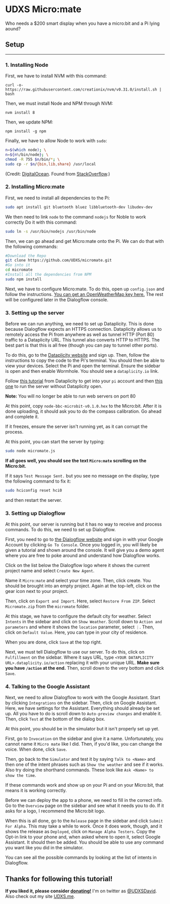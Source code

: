 # UDXS Micro:mate

Who needs a $200 smart display when you have a micro:bit and a Pi lying aound?

## Setup
---
### 1. Installing Node

First, we have to install NVM with this command:

`curl -o- https://raw.githubusercontent.com/creationix/nvm/v0.31.0/install.sh | bash`

Then, we must install Node and NPM through NVM:

`nvm install 8`

Then, we update NPM:

`npm install -g npm`

Finally, we have to allow Node to work with `sudo`:

```bash
n=$(which node); \
n=${n%/bin/node}; \
chmod -R 755 $n/bin/*; \
sudo cp -r $n/{bin,lib,share} /usr/local
```

(Credit: [DigitalOcean](https://www.digitalocean.com/community/tutorials/how-to-install-node-js-with-nvm-node-version-manager-on-a-vps#-installing-nodejs-on-a-vps). Found from [StackOverflow](https://stackoverflow.com/a/29903645).)

### 2. Installing Micro:mate

First, we need to install all dependencies to the Pi:
```bash
sudo apt install git bluetooth bluez libbluetooth-dev libudev-dev
```

We then need to link `node` to the command `nodejs` for Noble to work correctly
Do it with this command:
```bash
sudo ln -s /usr/bin/nodejs /usr/bin/node
```

Then, we can go ahead and get Micro:mate onto the Pi.
We can do that with the following commands:
```bash
#Download the Repo
git clone https://github.com/UDXS/micromate.git
#Go into it
cd micromate
#Install all the dependencies from NPM
sudo npm install
```
Next, we have to configure Micro:mate.
To do this, open up `config.json` and follow the instructions.
[You can get an OpenWeatherMap key here.](https://openweathermap.org/appid)
The rest will be configured later in the Dialogflow console.

### 3. Setting up the server

Before we can run anything, we need to set up Dataplicity.
This is done because Dialogflow expects an HTTPS connection.
Dataplicity allows us to remotely access the Pi from anywhere as well as tunnel HTTP (Port 80) traffic to a
Dataplicity URL. This tunnel also converts HTTP to HTTPS.
The best part is that this is all free
(though you can pay to tunnel other ports).

To do this, go to the [Dataplicity website](https://www.dataplicity.com/)
and sign up. Then, follow the instructions to
copy the code to the Pi's terminal.
You should then be able to view your devices.
Select the Pi and open the terminal.
Ensure the sidebar is open and then enable Wormhole.
You should see a `dataplicity.io` link.

Follow [this tutorial](https://docs.dataplicity.com/docs/superuser)
from Dataplicity to get into your `pi` account
and then [this one](https://docs.dataplicity.com/docs/run-your-scripts-in-background)
to run the server without Dataplicity open.

**Note:** You will no longer be able to run web servers on port 80

At this point, copy `node-bbc-microbit-v0.1.0.hex` to the Micro:bit.
After it is done uploading, it should ask you to do the compass
calibration. Go ahead and complete it. 

If it freezes, ensure the server isn't running yet, as it can
corrupt the process.

At this point, you can start the server by typing:
```bash
sudo node micromate.js
```

**If all goes well, you should see the text `Micro:mate` scrolling
on the Micro:bit.**


If it says `Test Message Sent.` but you see no message on the display, type the following command to fix it:
```bash
sudo hciconfig reset hci0
```
and then restart the server.

### 3. Setting up Dialogflow

At this point, our server is running but it has no way to
receive and process commands. To do this, we need to set up
Dialogflow.

First, you need to go to [the Dialogflow website](https://dialogflow.com/)
and sign in with your Google Account by clicking
`Go To Console`. Once you logged in, you will likely
be given a tutorial and shown around the console.
It will give you a demo agent where you are free
to poke around and understand how Dialogflow works.

Click on the list below the Dialogflow logo where
it shows the current project name and select `Create New Agent`.

Name it `Micro:mate` and select your time zone. Then, click create. You should be brought into an empty project. Again at the top-left, click on the gear icon next to your project.

Then, click on `Export and Import`. Here, select `Restore From ZIP`. Select `Micromate.zip` from the `micromate` folder.

At this stage, we have to configure the default city for weather.
Select `Intents` in the sidebar and click on `Show Weather`.
Scroll down to `Action and parameters` and where it shows the
`location` parameter, select `⋮`. Then, click on `Default Value`.
Here, you can type in your city of residence.

When you are done, click `Save` at the top right.

Next, we must tell Dialogflow to use our server.
To do this, click on `Fulfillment` on the sidebar.
Where it says URL, type
`<YOUR DATAPLICITY URL>.dataplicity.io/action`
replacing it with your unique URL.
**Make sure you have `/action` at the end.**
Then, scroll down to the very bottom and click `Save`.

### 4. Talking to the Google Assistant

Next, we need to allow Dialogflow to work with the Google Assistant.
Start by clicking `Integrations` on the sidebar.
Then, click on Google Assistant. Here, we have settings
for the Assistant. Everything should already be set up.
All you have to do is scroll down to `Auto-preview changes`
and enable it. Then, click `Test` at the bottom
of the dialog box.

At this point, you should be in the simulator but
it isn't properly set up yet.

First, go to `Invocation` on the sidebar and give it a name. Unfortunately, you cannot name it `Micro mate` like I did.
 Then, if you'd like, you can change the voice.
When done, click `Save`.

Then, go back to the `Simulator` and test it by saying `Talk to <Name>` and then one of the intent phrases such as `Show the weather` and see if it works. Also try doing the shorthand commands. These look like `Ask <Name> to show the time`.

If these commands work and show up on your Pi
and on your Micro:bit, that means it is working correctly.

Before we can deploy the app to a phone, we need to fill in
the correct info. Go to the `Overview` page on the sidebar
and see what it needs you to do. If it asks for a logo, I
recommend the Micro:bit logo.

When this is all done, go to the `Release` page in the sidebar
and click `Submit For Alpha`. This may take a while to work.
Once it does work, though, and it shows the release as `Deployed`,
click on `Manage Alpha Testers`. Copy the Opt-in link to your phone and, when asked where to open it, select Google Assistant.
It should then be added. You should be able to use any command
you want like you did in the simulator.

You can see all the possible commands by looking at
the list of intents in Dialogflow.

## Thanks for following this tutorial! 
**If you liked it, please consider [donating!](https://www.paypal.me/udxs)** I'm on twitter as [@UDXSDavid](https://twitter.com/UDXSDavid). Also check out my site [UDXS.me](https://udxs.me/).